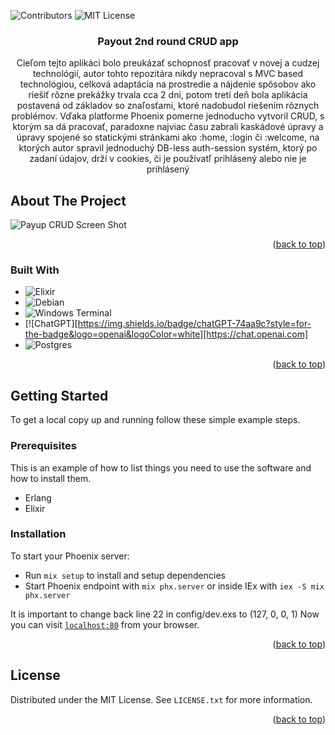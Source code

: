 <a name="readme-top"></a>

![Contributors](https://img.shields.io/github/contributors/brianmsk/payout.svg?style=for-the-badge)
![MIT License](https://img.shields.io/github/license/brianmsk/payout.svg?style=for-the-badge)

<div align="center">

<h3 align="center">Payout 2nd round CRUD app</h3>

  <p align="center">
    Cieľom tejto aplikáci bolo preukázať schopnosť pracovať v novej a cudzej technológií, autor tohto repozitára nikdy nepracoval s MVC based technológiou,
    celková adaptácia na prostredie a nájdenie spôsobov ako riešiť rôzne prekážky trvala cca 2 dni, potom tretí deň bola aplikácia postavená od základov
    so znaľosťami, ktoré nadobudol riešením rôznych problémov. Vďaka platforme Phoenix pomerne jednoducho vytvoril CRUD, s ktorým sa dá pracovať, paradoxne najviac
    času zabrali kaskádové úpravy a úpravy spojené so statickými stránkami ako :home, :login či :welcome, na ktorých autor spravil jednoduchý DB-less auth-session
    systém, ktorý po zadaní údajov, drží v cookies, či je používatľ prihlásený alebo nie je prihlásený
  </p>
</div>

<!-- ABOUT THE PROJECT -->
## About The Project

![Payup CRUD Screen Shot](https://i.imgur.com/s4IRGrK.png)

<p align="right">(<a href="#readme-top">back to top</a>)</p>

### Built With

* ![Elixir](https://img.shields.io/badge/elixir-%234B275F.svg?style=for-the-badge&logo=elixir&logoColor=white)
* ![Debian](https://img.shields.io/badge/Debian-D70A53?style=for-the-badge&logo=debian&logoColor=white)
* ![Windows Terminal](https://img.shields.io/badge/Windows%20Terminal-%234D4D4D.svg?style=for-the-badge&logo=windows-terminal&logoColor=white)
* [![ChatGPT][https://img.shields.io/badge/chatGPT-74aa9c?style=for-the-badge&logo=openai&logoColor=white][https://chat.openai.com]
* ![Postgres](https://img.shields.io/badge/postgres-%23316192.svg?style=for-the-badge&logo=postgresql&logoColor=white)


<p align="right">(<a href="#readme-top">back to top</a>)</p>



<!-- GETTING STARTED -->
## Getting Started

To get a local copy up and running follow these simple example steps.

### Prerequisites

This is an example of how to list things you need to use the software and how to install them.
* Erlang
* Elixir

### Installation

To start your Phoenix server:

  * Run `mix setup` to install and setup dependencies
  * Start Phoenix endpoint with `mix phx.server` or inside IEx with `iex -S mix phx.server`

It is important to change back line 22 in config/dev.exs to (127, 0, 0, 1)
Now you can visit [`localhost:80`](http://localhost:80) from your browser.

<p align="right">(<a href="#readme-top">back to top</a>)</p>


<!-- LICENSE -->
## License

Distributed under the MIT License. See `LICENSE.txt` for more information.

<p align="right">(<a href="#readme-top">back to top</a>)</p>
